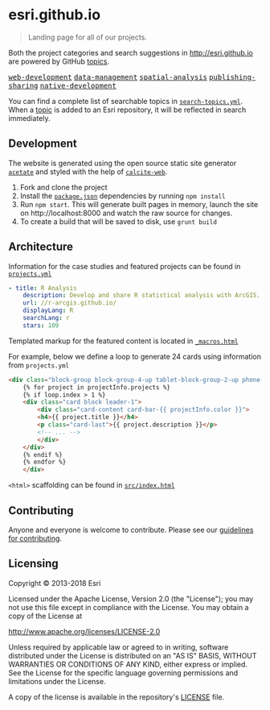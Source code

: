 # esri.github.io

> Landing page for all of our projects.

Both the project categories and search suggestions in http://esri.github.io are powered by GitHub [topics](https://github.com/blog/2309-introducing-topics).

[<kbd>web-development</kbd>](https://github.com/Esri?q=topic%3Aweb-development)
[<kbd>data-management</kbd>](https://github.com/Esri?q=topic%3Adata-management)
[<kbd>spatial-analysis</kbd>](https://github.com/Esri?q=topic%3Aspatial-analysis)
[<kbd>publishing-sharing</kbd>](https://github.com/Esri?q=topic%3Apublishing-sharing)
[<kbd>native-development</kbd>](https://github.com/Esri?q=topic%3Anative-development)

You can find a complete list of searchable topics in [`search-topics.yml`](src/data/search-topics.yml). When a [topic](https://github.com/blog/2309-introducing-topics) is added to an Esri repository, it will be reflected in search immediately.

## Development

The website is generated using the open source static site generator [`acetate`](https://github.com/patrickarlt/acetate) and styled with the help of [`calcite-web`](https://esri.github.io/calcite-web/).

1. Fork and clone the project
2. Install the [`package.json`](package.json) dependencies by running `npm install`
3. Run `npm start`. This will generate built pages in memory, launch the site on http://localhost:8000 and watch the raw source for changes.
4. To create a build that will be saved to disk, use `grunt build`

## Architecture

Information for the case studies and featured projects can be found in [`projects.yml`](src/data/projects.yml)

```yaml
- title: R Analysis
    description: Develop and share R statistical analysis with ArcGIS.
    url: //r-arcgis.github.io/
    displayLang: R
    searchLang: r
    stars: 109
```

Templated markup for the featured content is located in [`_macros.html`](src/layouts/_macros.html)

For example, below we define a loop to generate 24 cards using information from `projects.yml`
```html
<div class="block-group block-group-4-up tablet-block-group-2-up phone-block-group-1-up">
    {% for project in projectInfo.projects %}
    {% if loop.index > 1 %}
    <div class="card block leader-1">
        <div class="card-content card-bar-{{ projectInfo.color }}">
        <h4>{{ project.title }}</h4>
        <p class="card-last">{{ project.description }}</p>
        <!-- ... -->
        </div>
    </div>
    {% endif %}
    {% endfor %}
    </div>
```
`<html>` scaffolding can be found in [`src/index.html`](https://github.com/Esri/esri.github.io/blob/master/src/index.html)

## Contributing

Anyone and everyone is welcome to contribute. Please see our [guidelines for contributing](https://github.com/esri/contributing).

## Licensing

Copyright &copy; 2013-2018 Esri

Licensed under the Apache License, Version 2.0 (the "License");
you may not use this file except in compliance with the License.
You may obtain a copy of the License at

   http://www.apache.org/licenses/LICENSE-2.0

Unless required by applicable law or agreed to in writing, software
distributed under the License is distributed on an "AS IS" BASIS,
WITHOUT WARRANTIES OR CONDITIONS OF ANY KIND, either express or implied.
See the License for the specific language governing permissions and
limitations under the License.

A copy of the license is available in the repository's [LICENSE]( https://raw.github.com/Esri/esri.github.com/master/license.txt) file.
